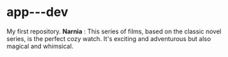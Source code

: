 # app---dev
My first repository.
**Narnia**
: This series of films, based on the classic novel series, is the perfect cozy watch. It's exciting and adventurous but also magical and whimsical.

